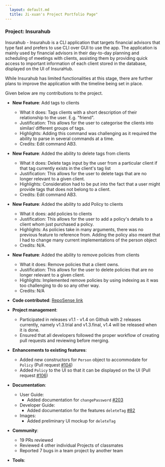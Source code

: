 ```yaml
---
  layout: default.md
  title: Ji-xuan's Project Portfolio Page"
---
```


### Project: Insurahub

Insurahub - Insurahub is a CLI application that targets financial advisors that type fast and prefers to use CLI over GUI to use the app.
The application is mainly used by financial advisors in their day-to-day planning and scheduling of meetings with clients,
assisting them by providing quick access to important information of each client stored in the database, displayed on the UI of InsuraHub.

While Insurahub has limited functionalities at this stage, there are further plans to improve the application with the timeline being set in place.

Given below are my contributions to the project.

* **New Feature**: Add tags to clients
    * What it does: Tags clients with a short description of their relationship to the user. E.g. "friend".
    * Justification: This allows for the user to categorise the clients into similar/ different groups of tags.
    * Highlights: Adding this command was challenging as it required the ability to parse in several commands at a time.
    * Credits: Edit command AB3.


* **New Feature**: Added the ability to delete tags from clients
    * What it does: Delete tags input by the user from a particular client if that tag currently exists in the client's tag list
    * Justification: This allows for the user to delete tags that are no longer relevant to a given client.
    * Highlights: Consideration had to be put into the fact that a user might provide tags that does not belong to a client.
    * Credits: Edit command AB3.


* **New Feature**: Added the ability to add Policy to clients
    * What it does: add policies to clients
    * Justification: This allows for the user to add a policy's details to a client whom just purchased a policy.
    * Highlights: As policies take in many arguments, there was no previous feature to reference from.
    Adding the policy also meant that I had to change many current implementations of the person object
    * Credits: N/A.

* **New Feature**: Added the ability to remove policies from clients
    * What it does: Remove policies that a client owns.
    * Justification: This allows for the user to delete policies that are no longer relevant to a given client.
    * Highlights: Implemented remove policies by using indexing as it was too challenging to do so any other way.
    * Credits: N/A


* **Code contributed**: [RepoSense link](https://nus-cs2103-ay2324s1.github.io/tp-dashboard/?search=johnnythesnake12&breakdown=false&sort=groupTitle%20dsc&sortWithin=title&since=2023-09-22&timeframe=commit&mergegroup=&groupSelect=groupByRepos)

* **Project management**:
    * Participated in releases v1.1 - v1.4 on Github with 2 releases currently, namely v1.3.trial and v1.3.final, v1.4 will be released when it is done.
    * Ensured that all developers followed the proper workflow of creating pull requests and reviewing before merging.

* **Enhancements to existing features**:
    * Added new constructors for `Person` object to accommodate for `Policy` (Pull request [\#104](https://github.com/AY2324S1-CS2103-W14-1/tp/pull/104/commits/e5ce6839fbfa07fb47a5131921c03f9a59dd5cae))
    * Added `Policy` to the UI so that it can be displayed on the UI (Pull request [\#106](https://github.com/AY2324S1-CS2103-W14-1/tp/pull/106/commits/e05ee761403d82a8fc03cb17fd89ff4127d5411f))

* **Documentation**:
    * User Guide:
        * Added documentation for `changePassword` [#203](https://github.com/AY2324S1-CS2103-W14-1/tp/commit/4a2670e6019bb58d89be161599c448ec059d6474)
    * Developer Guide:
        * Added documentation for the features `deleteTag` [#82](https://github.com/AY2324S1-CS2103-W14-1/tp/pull/82/commits/09e20278cb09219eb859767e9b1500a3e9b80bb8)
    * Images:
        * Added preliminary UI mockup for `deleteTag`

* **Community**:
    * 19 PRs reviewed
    * Reviewed 4 other individual Projects of classmates
    * Reported 7 bugs in a team project by another team

* **Tools**:


